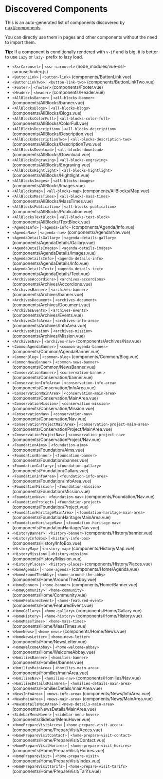 # Discovered Components

This is an auto-generated list of components discovered by [nuxt/components](https://github.com/nuxt/components).

You can directly use them in pages and other components without the need to import them.

**Tip:** If a component is conditionally rendered with `v-if` and is big, it is better to use `Lazy` or `lazy-` prefix to lazy load.

- `<SsrCarousel>` | `<ssr-carousel>` (node_modules/vue-ssr-carousel/index.js)
- `<ButtonLink>` | `<button-link>` (components/ButtonLink.vue)
- `<ButtonLinkTwo>` | `<button-link-two>` (components/ButtonLinkTwo.vue)
- `<Footer>` | `<footer>` (components/Footer.vue)
- `<Header>` | `<header>` (components/Header.vue)
- `<AllBlocksBanner>` | `<all-blocks-banner>` (components/AllBlocks/banner.vue)
- `<AllBlocksBlogs>` | `<all-blocks-blogs>` (components/AllBlocks/Blogs.vue)
- `<AllBlocksColorFull>` | `<all-blocks-color-full>` (components/AllBlocks/ColorFull.vue)
- `<AllBlocksDescription>` | `<all-blocks-description>` (components/AllBlocks/Description.vue)
- `<AllBlocksDescriptionTwo>` | `<all-blocks-description-two>` (components/AllBlocks/DescriptionTwo.vue)
- `<AllBlocksDownload>` | `<all-blocks-download>` (components/AllBlocks/Download.vue)
- `<AllBlocksEngraving>` | `<all-blocks-engraving>` (components/AllBlocks/Engraving.vue)
- `<AllBlocksHightlight>` | `<all-blocks-hightlight>` (components/AllBlocks/Hightlight.vue)
- `<AllBlocksImages>` | `<all-blocks-images>` (components/AllBlocks/Images.vue)
- `<AllBlocksMap>` | `<all-blocks-map>` (components/AllBlocks/Map.vue)
- `<AllBlocksMassTimes>` | `<all-blocks-mass-times>` (components/AllBlocks/MassTimes.vue)
- `<AllBlocksPublication>` | `<all-blocks-publication>` (components/AllBlocks/Publication.vue)
- `<AllBlocksTextBlock>` | `<all-blocks-text-block>` (components/AllBlocks/TextBlock.vue)
- `<AgendaInfo>` | `<agenda-info>` (components/Agenda/Info.vue)
- `<AgendaNav>` | `<agenda-nav>` (components/Agenda/Nav.vue)
- `<AgendaDetailsGallary>` | `<agenda-details-gallary>` (components/AgendaDetails/Gallary.vue)
- `<AgendaDetailsImages>` | `<agenda-details-images>` (components/AgendaDetails/Images.vue)
- `<AgendaDetailsInfo>` | `<agenda-details-info>` (components/AgendaDetails/Info.vue)
- `<AgendaDetailsText>` | `<agenda-details-text>` (components/AgendaDetails/Text.vue)
- `<ArchivesAccordions>` | `<archives-accordions>` (components/Archives/Accordions.vue)
- `<ArchivesBanner>` | `<archives-banner>` (components/Archives/banner.vue)
- `<ArchivesDocument>` | `<archives-document>` (components/Archives/Document.vue)
- `<ArchivesEvents>` | `<archives-events>` (components/Archives/Events.vue)
- `<ArchivesInfoArea>` | `<archives-info-area>` (components/Archives/InfoArea.vue)
- `<ArchivesMission>` | `<archives-mission>` (components/Archives/Mission.vue)
- `<ArchivesNav>` | `<archives-nav>` (components/Archives/Nav.vue)
- `<CommonAgendaBanner>` | `<common-agenda-banner>` (components/Common/AgendaBanner.vue)
- `<CommonBlog>` | `<common-blog>` (components/Common/Blog.vue)
- `<CommonNewsBanner>` | `<common-news-banner>` (components/Common/NewsBanner.vue)
- `<ConservationBanner>` | `<conservation-banner>` (components/Conservation/banner.vue)
- `<ConservationInfoArea>` | `<conservation-info-area>` (components/Conservation/InfoArea.vue)
- `<ConservationMainArea>` | `<conservation-main-area>` (components/Conservation/MainArea.vue)
- `<ConservationMission>` | `<conservation-mission>` (components/Conservation/Mission.vue)
- `<ConservationNav>` | `<conservation-nav>` (components/Conservation/Nav.vue)
- `<ConservationProjectMainArea>` | `<conservation-project-main-area>` (components/ConservationProject/MainArea.vue)
- `<ConservationProjectNav>` | `<conservation-project-nav>` (components/ConservationProject/Nav.vue)
- `<FoundationAims>` | `<foundation-aims>` (components/Foundation/Aims.vue)
- `<FoundationBanner>` | `<foundation-banner>` (components/Foundation/banner.vue)
- `<FoundationGallary>` | `<foundation-gallary>` (components/Foundation/Gallary.vue)
- `<FoundationInfoArea>` | `<foundation-info-area>` (components/Foundation/InfoArea.vue)
- `<FoundationMission>` | `<foundation-mission>` (components/Foundation/Mission.vue)
- `<FoundationNav>` | `<foundation-nav>` (components/Foundation/Nav.vue)
- `<FoundationProject>` | `<foundation-project>` (components/Foundation/Project.vue)
- `<FoundationHaritageMainArea>` | `<foundation-haritage-main-area>` (components/FoundationHaritage/MainArea.vue)
- `<FoundationHaritageNav>` | `<foundation-haritage-nav>` (components/FoundationHaritage/Nav.vue)
- `<HistoryBanner>` | `<history-banner>` (components/History/banner.vue)
- `<HistoryInfoBox>` | `<history-info-box>` (components/History/InfoBox.vue)
- `<HistoryMap>` | `<history-map>` (components/History/Map.vue)
- `<HistoryMission>` | `<history-mission>` (components/History/Mission.vue)
- `<HistoryPlaces>` | `<history-places>` (components/History/Places.vue)
- `<HomeAgenda>` | `<home-agenda>` (components/Home/Agenda.vue)
- `<HomeAroundTheAbby>` | `<home-around-the-abby>` (components/Home/AroundTheAbby.vue)
- `<HomeBanner>` | `<home-banner>` (components/Home/Banner.vue)
- `<HomeCommunity>` | `<home-community>` (components/Home/Community.vue)
- `<HomeFeaturedEvent>` | `<home-featured-event>` (components/Home/FeaturedEvent.vue)
- `<HomeGallary>` | `<home-gallary>` (components/Home/Gallary.vue)
- `<HomeHistory>` | `<home-history>` (components/Home/History.vue)
- `<HomeMassTimes>` | `<home-mass-times>` (components/Home/MassTimes.vue)
- `<HomeNews>` | `<home-news>` (components/Home/News.vue)
- `<HomeNewsLetter>` | `<home-news-letter>` (components/Home/NewsLetter.vue)
- `<HomeWelcomeAbbay>` | `<home-welcome-abbay>` (components/Home/WelcomeAbbay.vue)
- `<HomiliesBanner>` | `<homilies-banner>` (components/Homilies/banner.vue)
- `<HomiliesMainArea>` | `<homilies-main-area>` (components/Homilies/mainArea.vue)
- `<HomiliesNav>` | `<homilies-nav>` (components/Homilies/Nav.vue)
- `<HomiliesDetailsMainArea>` | `<homilies-details-main-area>` (components/HomiliesDetails/mainArea.vue)
- `<NewsInfoArea>` | `<news-info-area>` (components/News/InfoArea.vue)
- `<NewsMainArea>` | `<news-main-area>` (components/News/MainArea.vue)
- `<NewsDetailsMainArea>` | `<news-details-main-area>` (components/NewsDetails/MainArea.vue)
- `<SidebarMenuHover>` | `<sidebar-menu-hover>` (components/Sidebar/MenuHover.vue)
- `<HomePrepareVisitAcces>` | `<home-prepare-visit-acces>` (components/Home/PrepareVisit/Acces.vue)
- `<HomePrepareVisitContact>` | `<home-prepare-visit-contact>` (components/Home/PrepareVisit/Contact.vue)
- `<HomePrepareVisitHorires>` | `<home-prepare-visit-horires>` (components/Home/PrepareVisit/Horires.vue)
- `<HomePrepareVisit>` | `<home-prepare-visit>` (components/Home/PrepareVisit/index.vue)
- `<HomePrepareVisitTarifs>` | `<home-prepare-visit-tarifs>` (components/Home/PrepareVisit/Tarifs.vue)
